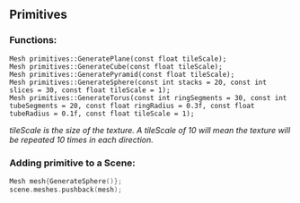 ## Primitives

### Functions:
`Mesh primitives::GeneratePlane(const float tileScale);`\
`Mesh primitives::GenerateCube(const float tileScale);`\
`Mesh primitives::GeneratePyramid(const float tileScale);`\
`Mesh primitives::GenerateSphere(const int stacks = 20, const int slices = 30, const float tileScale = 1);`\
`Mesh primitives::GenerateTorus(const int ringSegments = 30, const int tubeSegments = 20, const float ringRadius = 0.3f, const float tubeRadius = 0.1f, const float tileScale = 1);`

_tileScale is the size of the texture. A tileScale of 10 will mean the texture will be repeated 10 times in each direction._

### Adding primitive to a Scene:
```c
Mesh mesh{GenerateSphere()};
scene.meshes.pushback(mesh);
```